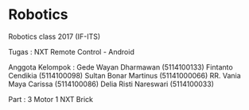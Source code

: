 # Robotics
Robotics class 2017 (IF-ITS)

Tugas : NXT Remote Control - Android

Anggota Kelompok :
Gede Wayan Dharmawan (5114100133)
Fintanto Cendikia (5114100098)
Sultan Bonar Martinus (51141000066)
RR. Vania Maya Carissa (5114100086)
Delia Risti Nareswari (5114100033)

Part :
3 Motor
1 NXT Brick
